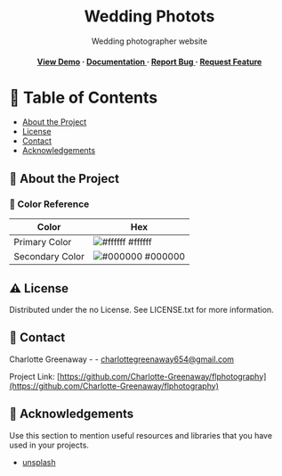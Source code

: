 <div align='center'>

<h1>Wedding Photots</h1>
<p>Wedding photographer website</p>

<h4> <a href=https://main--firstlookphotography.netlify.app/>View Demo</a> <span> · </span> <a href="https://github.com/Charlotte-Greenaway/First Look Photography/blob/master/README.md"> Documentation </a> <span> · </span> <a href="https://github.com/Charlotte-Greenaway/First Look Photography/issues"> Report Bug </a> <span> · </span> <a href="https://github.com/Charlotte-Greenaway/First Look Photography/issues"> Request Feature </a> </h4>


</div>

# :notebook_with_decorative_cover: Table of Contents

- [About the Project](#star2-about-the-project)
- [License](#warning-license)
- [Contact](#handshake-contact)
- [Acknowledgements](#gem-acknowledgements)


## :star2: About the Project

### :art: Color Reference
| Color | Hex |
| --------------- | ---------------------------------------------------------------- |
| Primary Color | ![#ffffff](https://via.placeholder.com/10/ffffff?text=+) #ffffff |
| Secondary Color | ![#000000](https://via.placeholder.com/10/000000?text=+) #000000 |


## :warning: License

Distributed under the no License. See LICENSE.txt for more information.

## :handshake: Contact

Charlotte Greenaway - - charlottegreenaway654@gmail.com

Project Link: [https://github.com/Charlotte-Greenaway/flphotography](https://github.com/Charlotte-Greenaway/flphotography)

## :gem: Acknowledgements

Use this section to mention useful resources and libraries that you have used in your projects.

- [unsplash ](https://unsplash.com/)
